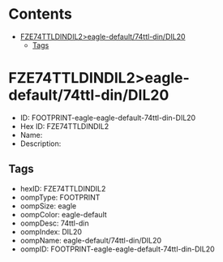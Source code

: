 



Contents
========

* [FZE74TTLDINDIL2>eagle-default/74ttl-din/DIL20](#fze74ttldindil2eagle-default74ttl-dindil20)
	* [Tags](#tags)

# FZE74TTLDINDIL2>eagle-default/74ttl-din/DIL20

- ID: FOOTPRINT-eagle-eagle-default-74ttl-din-DIL20
- Hex ID: FZE74TTLDINDIL2
- Name: 
- Description: 

## Tags

- hexID: FZE74TTLDINDIL2
- oompType: FOOTPRINT
- oompSize: eagle
- oompColor: eagle-default
- oompDesc: 74ttl-din
- oompIndex: DIL20
- oompName: eagle-default/74ttl-din/DIL20
- oompID: FOOTPRINT-eagle-eagle-default-74ttl-din-DIL20
